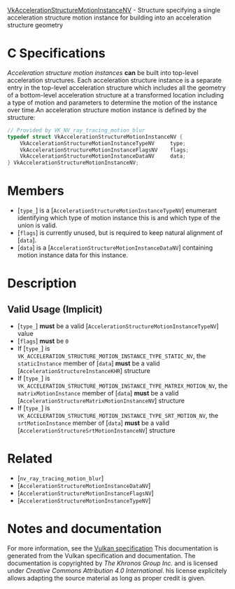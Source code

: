[VkAccelerationStructureMotionInstanceNV](https://www.khronos.org/registry/vulkan/specs/1.3-extensions/man/html/VkAccelerationStructureMotionInstanceNV.html) - Structure specifying a single acceleration structure motion instance for building into an acceleration structure geometry

# C Specifications
*Acceleration structure motion instances* **can**  be built into top-level
acceleration structures.
Each acceleration structure instance is a separate entry in the top-level
acceleration structure which includes all the geometry of a bottom-level
acceleration structure at a transformed location including a type of motion
and parameters to determine the motion of the instance over time.An acceleration structure motion instance is defined by the structure:
```c
// Provided by VK_NV_ray_tracing_motion_blur
typedef struct VkAccelerationStructureMotionInstanceNV {
    VkAccelerationStructureMotionInstanceTypeNV     type;
    VkAccelerationStructureMotionInstanceFlagsNV    flags;
    VkAccelerationStructureMotionInstanceDataNV     data;
} VkAccelerationStructureMotionInstanceNV;
```

# Members
- [`type_`] is a [`AccelerationStructureMotionInstanceTypeNV`] enumerant identifying which type of motion instance this is and which type of the union is valid.
- [`flags`] is currently unused, but is required to keep natural alignment of [`data`].
- [`data`] is a [`AccelerationStructureMotionInstanceDataNV`] containing motion instance data for this instance.

# Description
## Valid Usage (Implicit)
-  [`type_`] **must**  be a valid [`AccelerationStructureMotionInstanceTypeNV`] value
-  [`flags`] **must**  be `0`
-    If [`type_`] is `VK_ACCELERATION_STRUCTURE_MOTION_INSTANCE_TYPE_STATIC_NV`, the `staticInstance` member of [`data`] **must**  be a valid [`AccelerationStructureInstanceKHR`] structure
-    If [`type_`] is `VK_ACCELERATION_STRUCTURE_MOTION_INSTANCE_TYPE_MATRIX_MOTION_NV`, the `matrixMotionInstance` member of [`data`] **must**  be a valid [`AccelerationStructureMatrixMotionInstanceNV`] structure
-    If [`type_`] is `VK_ACCELERATION_STRUCTURE_MOTION_INSTANCE_TYPE_SRT_MOTION_NV`, the `srtMotionInstance` member of [`data`] **must**  be a valid [`AccelerationStructureSrtMotionInstanceNV`] structure

# Related
- [`nv_ray_tracing_motion_blur`]
- [`AccelerationStructureMotionInstanceDataNV`]
- [`AccelerationStructureMotionInstanceFlagsNV`]
- [`AccelerationStructureMotionInstanceTypeNV`]

# Notes and documentation
For more information, see the [Vulkan specification](https://www.khronos.org/registry/vulkan/specs/1.3-extensions/html/vkspec.html)
This documentation is generated from the Vulkan specification and documentation.
The documentation is copyrighted by *The Khronos Group Inc.* and is licensed under *Creative Commons Attribution 4.0 International*.
his license explicitely allows adapting the source material as long as proper credit is given.
        